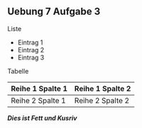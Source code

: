 ## Uebung 7 Aufgabe 3
Liste
* Eintrag 1
* Eintrag 2
* Eintrag 3

Tabelle 

| Reihe 1 Spalte 1 | Reihe 1 Spalte 2 |
|------------------|------------------|
| Reihe 2 Spalte 1 | Reihe 2 Spalte 2 |

***Dies ist Fett und Kusriv***

